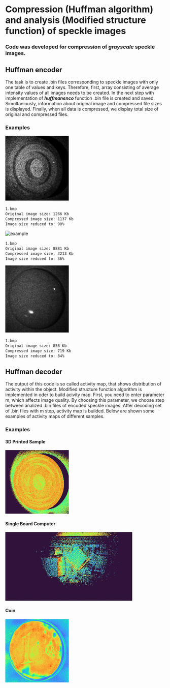 # Compression (Huffman algorithm) and analysis (Modified structure function) of speckle images 
### Code was developed for compression of **_grayscale_** speckle images. 
## Huffman encoder
The task is to create .bin files corresponding to speckle images with only one table of values and keys. Therefore, first, array consisting of average intensity values  of all images needs to be created. In the next step with implementation of **_huffmanenco_** function .bin file is created and saved. Simultaniously, information about original image and compressed file sizes is displayed. Finally, when all data is compressed, we  display total size of original and compressed files.
### Examples

<img src="example%201.bmp" alt="example" width="200"/>

```console
1.bmp
Original image size: 1266 Kb
Compressed image size: 1137 Kb
Image size reduced to: 90% 
```

<img src="example%202.bmp" alt="example" width="400"/>

```console
1.bmp
Original image size: 8881 Kb
Compressed image size: 3213 Kb
Image size reduced to: 36% 
```

<img src="example%203.bmp" alt="example" width="200"/>

```console
1.bmp
Original image size: 856 Kb
Compressed image size: 719 Kb
Image size reduced to: 84% 
```

## Huffman decoder
The output of this code is so called activity map, that shows distribution of activity within the object. Modified structure function algorithm is implemented in oder to build acivity map. First, you need to enter parameter m, which affects image quality. By choosing this parameter, we choose step between analized .bin files of encoded speckle images. After decoding set of .bin files with m step, activity map is builded. Below are shown some examples of activity maps of different samples.

### Examples 

#### 3D Printed Sample
<img src="output1.png" alt="example" width="200"/>

#### Single Board Computer
<img src="output2.png" alt="example" width="400"/>

#### Coin
<img src="output3.png" alt="example" width="200"/>


